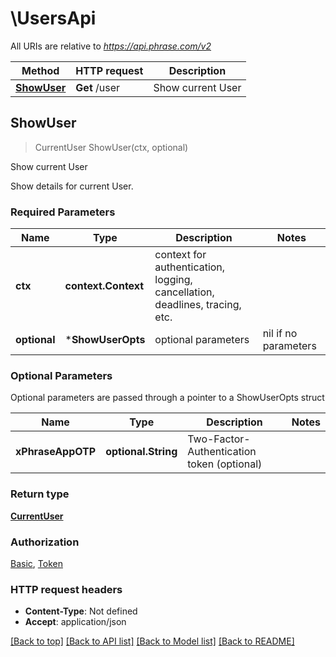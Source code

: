 # \UsersApi

All URIs are relative to *https://api.phrase.com/v2*

Method | HTTP request | Description
------------- | ------------- | -------------
[**ShowUser**](UsersApi.md#ShowUser) | **Get** /user | Show current User



## ShowUser

> CurrentUser ShowUser(ctx, optional)

Show current User

Show details for current User.

### Required Parameters


Name | Type | Description  | Notes
------------- | ------------- | ------------- | -------------
**ctx** | **context.Context** | context for authentication, logging, cancellation, deadlines, tracing, etc.
 **optional** | ***ShowUserOpts** | optional parameters | nil if no parameters

### Optional Parameters

Optional parameters are passed through a pointer to a ShowUserOpts struct


Name | Type | Description  | Notes
------------- | ------------- | ------------- | -------------
 **xPhraseAppOTP** | **optional.String**| Two-Factor-Authentication token (optional) | 

### Return type

[**CurrentUser**](CurrentUser.md)

### Authorization

[Basic](../README.md#Basic), [Token](../README.md#Token)

### HTTP request headers

- **Content-Type**: Not defined
- **Accept**: application/json

[[Back to top]](#) [[Back to API list]](../README.md#documentation-for-api-endpoints)
[[Back to Model list]](../README.md#documentation-for-models)
[[Back to README]](../README.md)

